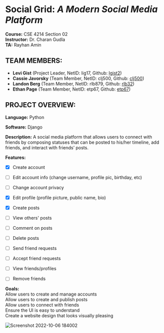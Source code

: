 # Social Grid: _A Modern Social Media Platform_
**Course:** CSE 4214 Section 02  
**Instructor:** Dr. Charan Gudla  
**TA:** Rayhan Amin  


## TEAM MEMBERS:

- **Levi Gist** (Project Leader, NetID: lig17, Github: [lgist2](https://github.com/lgist2))  
- **Cassie Javorsky** (Team Member, NetID: clj500, Github: [clj500](https://github.com/clj500))  
- **Landon Berg** (Team Member, NetID: rlb879, Github: [rlb32](https://github.com/rlb32))  
- **Ethan Page** (Team Member, NetID: etp67, Github: [etp67](https://github.com/etp67))  



## PROJECT OVERVIEW:

**Language:** Python

**Software:** Django

**Description:** A social media platform that allows users to connect with friends by composing statuses that can be posted to his/her timeline, add friends, and interact with friends’ posts. 

**Features:**
- [x] Create account
- [ ] Edit account info (change username, profile pic, birthday, etc)
- [ ] Change account privacy
- [x] Edit profile (profile picture, public name, bio)

- [x] Create posts
- [ ] View others' posts
- [ ] Comment on posts
- [ ] Delete posts

- [ ] Send friend requests
- [ ] Accept friend requests
- [ ] View friends/profiles
- [ ] Remove friends

**Goals:**  
Allow users to create and manage accounts  
Allow users to create and publish posts  
Allow users to connect with friends  
Ensure the UI is easy to understand  
Create a website design that looks visually pleasing  


![Screenshot 2022-10-06 184002](https://user-images.githubusercontent.com/71097489/194437608-5dfc96e4-0352-4dcc-9d1b-4f5bc4eee30b.png)

